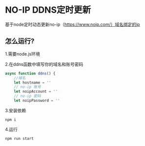 # NO-IP DDNS定时更新

基于node定时动态更新no-ip（https://www.noip.com/）域名绑定的ip



## 怎么运行?

1.需要node.js环境

2.在ddns函数中填写你的域名和账号密码

```js
async function ddns() {
    //域名
    let hostname = ''
    // no-ip 账号
    let noipAccount = ''
    // no-ip 密码
    let noipPassword = ''
```

3.安装依赖

```shell
npm i 
```

4.运行

```shell
npm run start  
```

